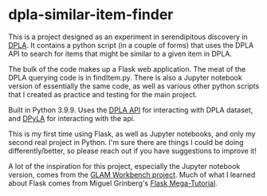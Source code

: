 # dpla-similar-item-finder

This is a project designed as an experiment in serendipitous discovery in [DPLA](https://dp.la).  It contains a python script (in a couple of forms) that uses the DPLA API to search for items that might be similar to a given item in DPLA.

The bulk of the code makes up a Flask web application.  The meat of the DPLA querying code is in findItem.py.  There is also a Jupyter notebook version of essentially the same code, as well as various other python scripts that I created as practice and testing for the main project. 

Built in Python 3.9.9. Uses the [DPLA API](https://pro.dp.la/developers/api-codex) for interacting with DPLA dataset, and [DPyLA](https://github.com/bibliotechy/DPyLA/blob/master/README.md) for interacting with the api.

This is my first time using Flask, as well as Jupyter notebooks, and only my second real project in Python. I'm sure there are things I could be doing differently/better, so please reach out if you have suggestions to improve it!

A lot of the inspiration for this project, especially the Jupyter notebook version, comes from the [GLAM Workbench project](https://glam-workbench.net/).  Much of what I learned about Flask comes from Miguel Grinberg's [Flask Mega-Tutorial](https://blog.miguelgrinberg.com/post/the-flask-mega-tutorial-part-i-hello-world).
